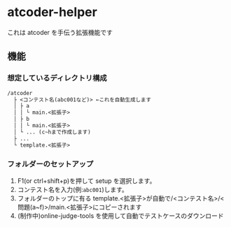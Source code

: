 # atcoder-helper

これは atcoder を手伝う拡張機能です

## 機能

### 想定しているディレクトリ構成

```txt
/atcoder
  ├ <コンテスト名(abc001など)> ←これを自動生成します
  │ ├ a
  │ │ └ main.<拡張子>
  │ ├ b
  │ │ └ main.<拡張子>
  │ └ ... (c~hまで作成します)
  ├ ...
  └ template.<拡張子>
```

### フォルダーのセットアップ

1. F1(or ctrl+shift+p)を押して setup を選択します。
2. コンテスト名を入力(例:`abc001`)します。
3. フォルダーのトップに有る template.<拡張子>が自動で/<コンテスト名>/<問題(a~f)>/main.<拡張子>にコピーされます
4. (制作中)online-judge-tools を使用して自動でテストケースのダウンロード
